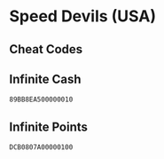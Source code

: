 # Speed Devils (USA)

## Cheat Codes

## Infinite Cash

```
89BB8EA500000010

```

## Infinite Points

```
DCB0807A00000100

```

